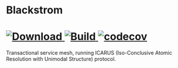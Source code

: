 Blackstrom
===
[![Download](https://api.bintray.com/packages/obsidiandynamics/blackstrom/blackstrom-core/images/download.svg) ](https://bintray.com/obsidiandynamics/blackstrom/blackstrom-core/_latestVersion)
[![Build](https://travis-ci.org/obsidiandynamics/blackstrom.svg?branch=master) ](https://travis-ci.org/obsidiandynamics/blackstrom#)
[![codecov](https://codecov.io/gh/obsidiandynamics/blackstrom/branch/master/graph/badge.svg)](https://codecov.io/gh/obsidiandynamics/blackstrom)
===
Transactional service mesh, running ICARUS (Iso-Conclusive Atomic Resolution with Unimodal Structure) protocol.
